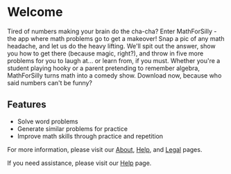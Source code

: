 
# Welcome

Tired of numbers making your brain do the cha-cha? Enter MathForSilly - the app where math problems go to get a makeover! Snap a pic of any math headache, and let us do the heavy lifting. We'll spit out the answer, show you how to get there (because magic, right?), and throw in five more problems for you to laugh at... or learn from, if you must. Whether you're a student playing hooky or a parent pretending to remember algebra, MathForSilly turns math into a comedy show. Download now, because who said numbers can't be funny?

## Features

- Solve word problems
- Generate similar problems for practice
- Improve math skills through practice and repetition

For more information, please visit our [About](About.html), [Help](Help.html), and [Legal](Legal.html) pages.

If you need assistance, please visit our [Help](help.html) page.